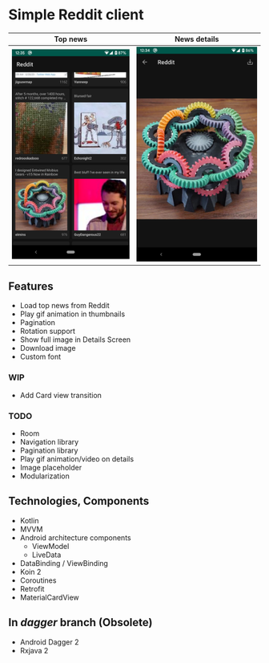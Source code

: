 # Simple Reddit client

Top news|News details
:-:|:-:
![](images/top_news.png)|![](images/news_details.png)

## Features
* Load top news from Reddit
* Play gif animation in thumbnails
* Pagination
* Rotation support
* Show full image in Details Screen
* Download image
* Custom font

### WIP
* Add Card view transition

### TODO
* Room
* Navigation library
* Pagination library
* Play gif animation/video on details
* Image placeholder
* Modularization

## Technologies, Components
* Kotlin
* MVVM
* Android architecture components
    * ViewModel
    * LiveData
* DataBinding / ViewBinding
* Koin 2
* Coroutines
* Retrofit
* MaterialCardView

## In _dagger_ branch (Obsolete)
* Android Dagger 2
* Rxjava 2